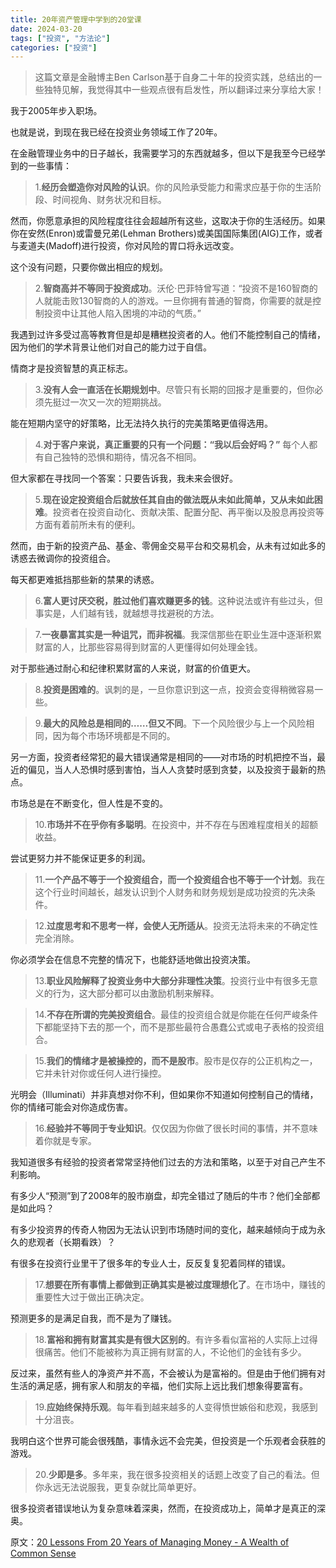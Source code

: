 ```yaml
---
title: 20年资产管理中学到的20堂课
date: 2024-03-20
tags: ["投资", "方法论"]
categories: ["投资"]
---
```


>这篇文章是金融博主Ben Carlson基于自身二十年的投资实践，总结出的一些独特见解，我觉得其中一些观点很有启发性，所以翻译过来分享给大家！

我于2005年步入职场。

也就是说，到现在我已经在投资业务领域工作了20年。

在金融管理业务中的日子越长，我需要学习的东西就越多，但以下是我至今已经学到的一些事情：

>1.**经历会塑造你对风险的认识**。你的风险承受能力和需求应基于你的生活阶段、时间视角、财务状况和目标。

然而，你愿意承担的风险程度往往会超越所有这些，这取决于你的生活经历。如果你在安然(Enron)或雷曼兄弟(Lehman Brothers)或美国国际集团(AIG)工作，或者与麦道夫(Madoff)进行投资，你对风险的胃口将永远改变。

这个没有问题，只要你做出相应的规划。

>2.**智商高并不等同于投资成功**。沃伦·巴菲特曾写道：“投资不是160智商的人就能击败130智商的人的游戏。一旦你拥有普通的智商，你需要的就是控制投资中让其他人陷入困境的冲动的气质。”

我遇到过许多受过高等教育但是却是糟糕投资者的人。他们不能控制自己的情绪，因为他们的学术背景让他们对自己的能力过于自信。

情商才是投资智慧的真正标志。

>3.**没有人会一直活在长期规划中**。尽管只有长期的回报才是重要的，但你必须先挺过一次又一次的短期挑战。

能在短期内坚守的好策略，比无法持久执行的完美策略更值得选用。

>4.**对于客户来说，真正重要的只有一个问题：“我以后会好吗？”** 每个人都有自己独特的恐惧和期待，情况各不相同。

但大家都在寻找同一个答案：只要告诉我，我未来会很好。

>5.**现在设定投资组合后就放任其自由的做法既从未如此简单，又从未如此困难**。投资者在投资自动化、贡献决策、配置分配、再平衡以及股息再投资等方面有着前所未有的便利。

然而，由于新的投资产品、基金、零佣金交易平台和交易机会，从未有过如此多的诱惑去微调你的投资组合。

每天都更难抵挡那些新的禁果的诱惑。

>6.**富人更讨厌交税，胜过他们喜欢赚更多的钱**。这种说法或许有些过头，但事实是，人们越有钱，就越想寻找避税的方法。

>7.**一夜暴富其实是一种诅咒，而非祝福**。我深信那些在职业生涯中逐渐积累财富的人，比那些容易得到财富的人更懂得如何处理金钱。

对于那些通过耐心和纪律积累财富的人来说，财富的价值更大。

>8.**投资是困难的**。讽刺的是，一旦你意识到这一点，投资会变得稍微容易一些。


>9.**最大的风险总是相同的……但又不同**。下一个风险很少与上一个风险相同，因为每个市场环境都是不同的。

另一方面，投资者经常犯的最大错误通常是相同的——对市场的时机把控不当，最近的偏见，当人人恐惧时感到害怕，当人人贪婪时感到贪婪，以及投资于最新的热点。

市场总是在不断变化，但人性是不变的。

>10.**市场并不在乎你有多聪明**。在投资中，并不存在与困难程度相关的超额收益。

尝试更努力并不能保证更多的利润。

>11.**一个产品不等于一个投资组合，而一个投资组合也不等于一个计划**。我在这个行业时间越长，越发认识到个人财务和财务规划是成功投资的先决条件。

>12.**过度思考和不思考一样，会使人无所适从**。投资无法将未来的不确定性完全消除。

你必须学会在信息不完整的情况下，也能舒适地做出投资决策。

>13.**职业风险解释了投资业务中大部分非理性决策**。投资行业中有很多无意义的行为，这大部分都可以由激励机制来解释。

>14.**不存在所谓的完美投资组合**。最佳的投资组合就是你能在任何严峻条件下都能坚持下去的那一个，而不是那些最符合愚蠢公式或电子表格的投资组合。

>15.**我们的情绪才是被操控的，而不是股市**。股市是仅存的公正机构之一，它并未针对你或任何人进行操控。

光明会（Illuminati）并非真想对你不利，但如果你不知道如何控制自己的情绪，你的情绪可能会对你造成伤害。

>16.**经验并不等同于专业知识**。仅仅因为你做了很长时间的事情，并不意味着你就是专家。

我知道很多有经验的投资者常常坚持他们过去的方法和策略，以至于对自己产生不利影响。

有多少人“预测”到了2008年的股市崩盘，却完全错过了随后的牛市？他们全部都是如此吗？

有多少投资界的传奇人物因为无法认识到市场随时间的变化，越来越倾向于成为永久的悲观者（长期看跌）？

有很多在投资行业里干了很多年的专业人士，反反复复犯着同样的错误。

>17.**想要在所有事情上都做到正确其实是被过度理想化了**。在市场中，赚钱的重要性大过于做出正确决定。

预测更多的是满足自我，而不是为了赚钱。

>18.**富裕和拥有财富其实是有很大区别的**。有许多看似富裕的人实际上过得很痛苦。他们不能被称为真正拥有财富的人，不论他们的金钱有多少。

反过来，虽然有些人的净资产并不高，不会被认为是富裕的。但是由于他们拥有对生活的满足感，拥有家人和朋友的辛福，他们实际上远比我们想象得要富有。

>19.**应始终保持乐观**。每年看到越来越多的人变得愤世嫉俗和悲观，我感到十分沮丧。

我明白这个世界可能会很残酷，事情永远不会完美，但投资是一个乐观者会获胜的游戏。

>20.**少即是多**。多年来，我在很多投资相关的话题上改变了自己的看法。但你永远无法说服我，更复杂就比简单更好。

很多投资者错误地认为复杂意味着深奥，然而，在投资成功上，简单才是真正的深奥。


原文：[20 Lessons From 20 Years of Managing Money - A Wealth of Common Sense](https://awealthofcommonsense.com/2024/03/20-lessons-from-20-years-of-managing-money/)
